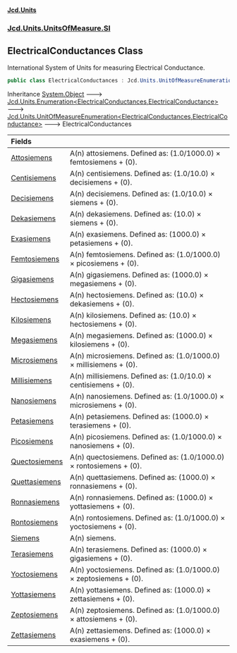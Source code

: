 #### [Jcd.Units](index.md 'index')
### [Jcd.Units.UnitsOfMeasure.SI](Jcd.Units.UnitsOfMeasure.SI.md 'Jcd.Units.UnitsOfMeasure.SI')

## ElectricalConductances Class

International System of Units for measuring Electrical Conductance.

```csharp
public class ElectricalConductances : Jcd.Units.UnitOfMeasureEnumeration<Jcd.Units.UnitsOfMeasure.SI.ElectricalConductances, Jcd.Units.UnitTypes.ElectricalConductance>
```

Inheritance [System.Object](https://docs.microsoft.com/en-us/dotnet/api/System.Object 'System.Object') &#129106; [Jcd.Units.Enumeration&lt;](Enumeration_TEnumeration,T_.md 'Jcd.Units.Enumeration<TEnumeration,T>')[ElectricalConductances](ElectricalConductances.md 'Jcd.Units.UnitsOfMeasure.SI.ElectricalConductances')[,](Enumeration_TEnumeration,T_.md 'Jcd.Units.Enumeration<TEnumeration,T>')[ElectricalConductance](ElectricalConductance.md 'Jcd.Units.UnitTypes.ElectricalConductance')[&gt;](Enumeration_TEnumeration,T_.md 'Jcd.Units.Enumeration<TEnumeration,T>') &#129106; [Jcd.Units.UnitOfMeasureEnumeration&lt;](UnitOfMeasureEnumeration_TEnumeration,T_.md 'Jcd.Units.UnitOfMeasureEnumeration<TEnumeration,T>')[ElectricalConductances](ElectricalConductances.md 'Jcd.Units.UnitsOfMeasure.SI.ElectricalConductances')[,](UnitOfMeasureEnumeration_TEnumeration,T_.md 'Jcd.Units.UnitOfMeasureEnumeration<TEnumeration,T>')[ElectricalConductance](ElectricalConductance.md 'Jcd.Units.UnitTypes.ElectricalConductance')[&gt;](UnitOfMeasureEnumeration_TEnumeration,T_.md 'Jcd.Units.UnitOfMeasureEnumeration<TEnumeration,T>') &#129106; ElectricalConductances

| Fields | |
| :--- | :--- |
| [Attosiemens](ElectricalConductances.Attosiemens.md 'Jcd.Units.UnitsOfMeasure.SI.ElectricalConductances.Attosiemens') | A(n) attosiemens. Defined as: (1.0/1000.0) × femtosiemens + (0). |
| [Centisiemens](ElectricalConductances.Centisiemens.md 'Jcd.Units.UnitsOfMeasure.SI.ElectricalConductances.Centisiemens') | A(n) centisiemens. Defined as: (1.0/10.0) × decisiemens + (0). |
| [Decisiemens](ElectricalConductances.Decisiemens.md 'Jcd.Units.UnitsOfMeasure.SI.ElectricalConductances.Decisiemens') | A(n) decisiemens. Defined as: (1.0/10.0) × siemens + (0). |
| [Dekasiemens](ElectricalConductances.Dekasiemens.md 'Jcd.Units.UnitsOfMeasure.SI.ElectricalConductances.Dekasiemens') | A(n) dekasiemens. Defined as: (10.0) × siemens + (0). |
| [Exasiemens](ElectricalConductances.Exasiemens.md 'Jcd.Units.UnitsOfMeasure.SI.ElectricalConductances.Exasiemens') | A(n) exasiemens. Defined as: (1000.0) × petasiemens + (0). |
| [Femtosiemens](ElectricalConductances.Femtosiemens.md 'Jcd.Units.UnitsOfMeasure.SI.ElectricalConductances.Femtosiemens') | A(n) femtosiemens. Defined as: (1.0/1000.0) × picosiemens + (0). |
| [Gigasiemens](ElectricalConductances.Gigasiemens.md 'Jcd.Units.UnitsOfMeasure.SI.ElectricalConductances.Gigasiemens') | A(n) gigasiemens. Defined as: (1000.0) × megasiemens + (0). |
| [Hectosiemens](ElectricalConductances.Hectosiemens.md 'Jcd.Units.UnitsOfMeasure.SI.ElectricalConductances.Hectosiemens') | A(n) hectosiemens. Defined as: (10.0) × dekasiemens + (0). |
| [Kilosiemens](ElectricalConductances.Kilosiemens.md 'Jcd.Units.UnitsOfMeasure.SI.ElectricalConductances.Kilosiemens') | A(n) kilosiemens. Defined as: (10.0) × hectosiemens + (0). |
| [Megasiemens](ElectricalConductances.Megasiemens.md 'Jcd.Units.UnitsOfMeasure.SI.ElectricalConductances.Megasiemens') | A(n) megasiemens. Defined as: (1000.0) × kilosiemens + (0). |
| [Microsiemens](ElectricalConductances.Microsiemens.md 'Jcd.Units.UnitsOfMeasure.SI.ElectricalConductances.Microsiemens') | A(n) microsiemens. Defined as: (1.0/1000.0) × millisiemens + (0). |
| [Millisiemens](ElectricalConductances.Millisiemens.md 'Jcd.Units.UnitsOfMeasure.SI.ElectricalConductances.Millisiemens') | A(n) millisiemens. Defined as: (1.0/10.0) × centisiemens + (0). |
| [Nanosiemens](ElectricalConductances.Nanosiemens.md 'Jcd.Units.UnitsOfMeasure.SI.ElectricalConductances.Nanosiemens') | A(n) nanosiemens. Defined as: (1.0/1000.0) × microsiemens + (0). |
| [Petasiemens](ElectricalConductances.Petasiemens.md 'Jcd.Units.UnitsOfMeasure.SI.ElectricalConductances.Petasiemens') | A(n) petasiemens. Defined as: (1000.0) × terasiemens + (0). |
| [Picosiemens](ElectricalConductances.Picosiemens.md 'Jcd.Units.UnitsOfMeasure.SI.ElectricalConductances.Picosiemens') | A(n) picosiemens. Defined as: (1.0/1000.0) × nanosiemens + (0). |
| [Quectosiemens](ElectricalConductances.Quectosiemens.md 'Jcd.Units.UnitsOfMeasure.SI.ElectricalConductances.Quectosiemens') | A(n) quectosiemens. Defined as: (1.0/1000.0) × rontosiemens + (0). |
| [Quettasiemens](ElectricalConductances.Quettasiemens.md 'Jcd.Units.UnitsOfMeasure.SI.ElectricalConductances.Quettasiemens') | A(n) quettasiemens. Defined as: (1000.0) × ronnasiemens + (0). |
| [Ronnasiemens](ElectricalConductances.Ronnasiemens.md 'Jcd.Units.UnitsOfMeasure.SI.ElectricalConductances.Ronnasiemens') | A(n) ronnasiemens. Defined as: (1000.0) × yottasiemens + (0). |
| [Rontosiemens](ElectricalConductances.Rontosiemens.md 'Jcd.Units.UnitsOfMeasure.SI.ElectricalConductances.Rontosiemens') | A(n) rontosiemens. Defined as: (1.0/1000.0) × yoctosiemens + (0). |
| [Siemens](ElectricalConductances.Siemens.md 'Jcd.Units.UnitsOfMeasure.SI.ElectricalConductances.Siemens') | A(n) siemens. |
| [Terasiemens](ElectricalConductances.Terasiemens.md 'Jcd.Units.UnitsOfMeasure.SI.ElectricalConductances.Terasiemens') | A(n) terasiemens. Defined as: (1000.0) × gigasiemens + (0). |
| [Yoctosiemens](ElectricalConductances.Yoctosiemens.md 'Jcd.Units.UnitsOfMeasure.SI.ElectricalConductances.Yoctosiemens') | A(n) yoctosiemens. Defined as: (1.0/1000.0) × zeptosiemens + (0). |
| [Yottasiemens](ElectricalConductances.Yottasiemens.md 'Jcd.Units.UnitsOfMeasure.SI.ElectricalConductances.Yottasiemens') | A(n) yottasiemens. Defined as: (1000.0) × zettasiemens + (0). |
| [Zeptosiemens](ElectricalConductances.Zeptosiemens.md 'Jcd.Units.UnitsOfMeasure.SI.ElectricalConductances.Zeptosiemens') | A(n) zeptosiemens. Defined as: (1.0/1000.0) × attosiemens + (0). |
| [Zettasiemens](ElectricalConductances.Zettasiemens.md 'Jcd.Units.UnitsOfMeasure.SI.ElectricalConductances.Zettasiemens') | A(n) zettasiemens. Defined as: (1000.0) × exasiemens + (0). |

